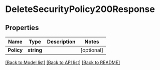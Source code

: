 # DeleteSecurityPolicy200Response

## Properties

Name | Type | Description | Notes
------------ | ------------- | ------------- | -------------
**Policy** | **string** |  |[optional] 

[[Back to Model list]](../README.md#documentation-for-models) [[Back to API list]](../README.md#documentation-for-api-endpoints) [[Back to README]](../README.md)


